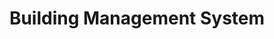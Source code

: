 ---
############################ Banner ##################################
custom_title_enabled: true
custom_title_value: "Building Management System | Building Automation System"
layout : "bms"
title: "Building Management System"
description: "Spritle offers a Building management system that monitors & controls building operations, including HVAC, lighting, and security, to improve sustainability & benefit your facility."
keywords : [Smart building management system, building automation system, building automation services, building automation control system, intelligent building management system, integrated building management system]
       ############################ OG tags #################################
locale: "en_US"
type: "website"
ogtitle: "Building Management System | Building Automation System" 
ogdescription: "Spritle offers a Building management system that monitors & controls building operations, including HVAC, lighting, and security, to improve sustainability & benefit your facility."   
link: "https://www.spritle.com/bms-fms/"
site_name: "Spritle Software"
Ogimage: "http://demo.spritle.com/images/bmsimages/bms-preview.webp.pagespeed.ce.WkfbS_QTE-.webp" 
alt: "Top Building and Facility Management service providers in the industry" 

########################### Twitter #################################
twitter_card: "summary_large_image"
twitter_title: "Building Management System | Building Automation System"  
twitter_description: "Spritle offers a Building management system that monitors & controls building operations, including HVAC, lighting, and security, to improve sustainability & benefit your facility."
twitter_site: "@spritlesoftware"
twitter_creater: "@spritlesoftware"
twitter_image: "https://www.spritle.com/images/bmsimages/modern-creative.webp.pagespeed.ic._Eo2HDj5Em.webp" 
Islanding: false
custom_footer: "The rest of the world isn’t going to wait for you to keep up with the **ever-evolving future** so what’s stopping you?"
custom_button: true
formlink : "building-management-system"
labels : "hi"
banner:
  enable : true
  title : "Building Automation System"
  banner_heading:
  - "Building Automation System"
  contents : "Power Up Your Building and Business with the Ultimate Integration: Introducing Integrated Building Management Systems - Your All-In-One Solution for Streamlined Control!"
  image: "images/bmsimages/bms1.png"
  alt : "Top Building and Facility Management service providers in the industry"

  button:
    enable: true
    button_label: "Get Integrated Today!"
collect_info:
  title: "Have a project in mind?"
  button_name: "Submit"
  link: "thankyouenquiry"
  details_textarea_title: "Have Somthing to say to us?*"
  form_name: "Project requirment"
  pagename: "FMS & BMS"

verticals:
  title : "A Giant Leap into our Smart Building Management System"
  description : "Our panoramic platform for Smart Building Management can mitigate all your strenuous tasks through automation!"
  layout : "services"
  draft : false
  services:

    - name: "Compatible with BMS devices"
      event: false
      target: "services/custom-software-development/"
      imageevent: true
      image: "images/home/serviceimages/custom-software-dev.webp"
      content: ""

    - name: "Data-driven results and analysis"
      event: false
      target: "services/ai-ml-application-development-services"
      imageevent: true
      image: "images/home/serviceimages/al-ml.webp"
      content: ""

    - name: "Full-width tracking and monitoring"
      event: false
      imageevent: true
      image: "images/home/serviceimages/iot.webp"
      content: ""

    - name: "Automated workflow"
      event: false
      imageevent: true
      image: "images/home/serviceimages/uiux.webp"
      content: ""

    - name: "Centralized and comprehensive Platform"
      event: false
      imageevent: true
      image: "images/home/serviceimages/consultant.webp"
      content: ""

    - name: "Customizable Mobile Application"
      event: false
      target: "services/digital-healthcare-innovations/"
      imageevent: true
      image: "images/home/serviceimages/Digital-healthcare.webp"
      content: ""

############################## about us ################################
about_us1:
  enable : true
  title : "Embrace our Integrated platform and say farewell to manual tasks! " 
  image : "images/bmsimages/embrace.webp"
  alt: "BMS & FMS together makes smart"
  contents : "You could be a Facility Manager strategizing your maintenance tasks to support your team, a Smart Building Owner looking to upscale your building, or maybe a Smart City Strategist looking for ways to keep your Building Management System integrations less complex and holistic. We have got you covered!"
  button:
    enable: true
    button_label: "Tell us what you have in mind"
collect:
  title: "Fill out to view our projects!"
  button_name: "Submit"
  pagename: "Downloaded pdf from BMS"
  
   



section2:
  description: "asd ad asDA dASD"
  enable : true
  title : "How does our Building Management System Work ?"
  image : "images/bmsimages/how.png"
  alt: "Take control over your buildings"
  bulletpoints:
    - "Monitors your building through inputs from all the IoT devices"
    - "Detects faults and categorizes them based on your preferences" 
    - "Automates fault management and notifies you"
    - "Generates, tracks, and helps in resolving fault tickets."
    - "Keeps track of assets in your building and sends location-based notifications, etc."
    - "Draws data reports for you and ensures effective building maintenance"
    - "Aids in managing breakdowns and alarms."
  content: "When was the last time you resolved a fault ticket without hassle? "

    
  button:
    enable: true
    button_label: "Talk to us here!"
    
collect_info:
  title: "Have a project in mind?"
  button_name: "Submit"
  link: "thankyouenquiry"
  details_textarea_title: "Have Somthing to say to us?*"
  form_name: "Project requirment"
  pagename: "FMS & BMS"

section3:
  enable : true
  title : "Integrated Building Management System and Services "
  image : "images/bmsimages/ibms.webp"
  alt: "The changing reality of FMS in Smart Buildings "
  content1 : "Fall into our highly scalable Building Management Systems and Services you have been looking for ages to upscale and streamline your Building Management Operations! 
"
  content2: "We offer a comprehensive solution for managing buildings and businesses with ease and efficiency. Our state-of-the-art platform integrates all building management devices, data, and team communication into a single system, allowing for easy monitoring and control of all building systems. We also offer top-notch customer service and support, customizable solutions, and a focus on improving energy efficiency and reducing maintenance costs. Contact us to learn more about how we can help you fuel your building and business with our IBMS and services."
  button:
    enable: true
    button_label: "Connect with us"
    
collect_info:
  title: "Have a project in mind?"
  button_name: "Submit"
  link: "thankyouenquiry"
  details_textarea_title: "Have Somthing to say to us?*"
  form_name: "Project requirment"
  pagename: "FMS & BMS"

start:
  enable: true
  title: "Our Treasure Trove of Integrated Building Management Services"
  image: "images/bmsimages/treasure.webp"
  content: "Enable our BMS services for efficient and simplified integration to keep your Building Management System intact and comprehensive! "
  alt: "Vendor Onboarding and Requirement Analysis"
  bulletpoints:
    - "**Customizable Platform** <br>Curate all your Building Management platforms, and HVAC sensors, in one single platform"
    - "**Facilities Management** <br>Track the status of all your assets and facilities with instantaneous inputs"
    - "**Multi-Vendor Management** <br>Bring and manage all your Building Management Vendors in our single portal"
    - "**Automated Fault Management** <br>Automate and manage your building’s fault ticket with ease."
    - "**Third-Party Application Integration** <br>Integrate any third-party applications of your choice with our services."
    - "**Streamlined Contingency Plans** <br>Streamline and Automate contingency plans for handling crises in building management."

section1:
  enable: true
  title: "Keep your Integrated BMS Upgradation Journey Cost effective with our Solution"
  content1: "That’s why we have got you covered from all sides!"
  content2: "Our IBMS solution is futuristic and takes an easy-to-deploy and cost-effective approach to upgrading your Smart buildings and homes. We specialize in simplifying Integrated BMS to aid you in everyday building management tasks, notifications, and insightful reports. Some of the perks of implementing our solution include: "
  image: "images/bmsimages/integrated.webp"
  alt: "Custom UI Design Services"
  bulletpoints:
    - "Automated Fault Management and Resolution"
    - "Insights into real-time data related to your buildings"
    - "User-friendly Centralized portal to track and manage fault tickets "
    - "Up-to-date Updates on the HVAC systems of your building"
    - "Notifications and Push alerts on the faults that get detected"
    - "24/7 tab on what’s going on inside your building"
  button:
    enable: true
    button_label: "Connect with us"
    
    collect_info:
     title: "Have a project in mind?"
     button_name: "Submit"
     link: "thankyouenquiry"
     details_textarea_title: "Have Somthing to say to us?*"
     form_name: "Project requirment"
     pagename: "FMS & BMS"
  title1: "Spritle for Intelligent Building Management Systems"
  contents1: "Take a seamless approach to renovating your building and escalate your business with our Building Management Services!"
  button1:
    enable: true
    button_label: "Talk to us"
    
    collect_info:
     title: "Have a project in mind?"
     button_name: "Submit"
     link: "thankyouenquiry"
     details_textarea_title: "Have Somthing to say to us?*"
     form_name: "Project requirment"
     pagename: "FMS & BMS"
  

start2:
  enable: true
  title: "Why Tether Your Building Management Journey With Us? "
  image: "images/bmsimages/tether.png"
  content: ""
  alt: "Vendor Onboarding and Requirement Analysis"
  bulletpoints:
    - "**Excelling Technical Team** <br>Our Spritle team has a flair for taking a cutting-edge approach to craft efficient BMS solutions."
    - "**In-Depth Portfolio** <br>We have a diversified and in-depth record of solving several unique BMS problem statements."
    - "**Technical Simplicity** <br>We keep our Building Management Solutions tech-savvy and easy to access."
    - "**Highly Scalable and Secure** <br>Our smart solutions are secure and have more room for innovation in building management"
    - "**Automation-induced** <br>We always harness and wield the power of automation in our BMS services. "
    - "**Cost-effectives** <br>We keep our BMS solutions cost-effective and less complex for our clients to leverage."
    - "**Transparency** <br>We follow a transparent customization process and get your insights at every step of designing the solution for you."

about_us2:
  description: "asd ad asDA dASD"
  enable : true
  title : "Keep your Building Management Platform tech-trendy with our customizable Solutions"
  contents: "With so many innovative changes changing the tech scape of smart buildings, here are some of the tech-trendy places where we can help you to renovate your building! "
  image : "images/bmsimages/keep.png"
  alt: "Take control over your buildings"
  bulletpoints:
    - "Digital Twins "
    - "Rainfall and lightning alert systems" 
    - "Building Energy Management "
    - "Sustainable Building Management Portal"
    - "Predictive Maintenance for your building "
    - "E-inspection systems"
    - "Aids in managing breakdowns and alarms."

apps:
  - name: " Airports"
    event: true
    image: "images/zoho/playstore.png"


  - name: "Educational Institutes"
    event: true
    image: "images/zoho/sugarcrm.png"


  - name: " Star Hotels"
    event: true
    image: "images/zoho/infusionsoft.png"


  - name: "Hospitals"
    event: true
    image: "images/zoho/constantcontact.png"


  - name: "IT Parks"
    event: true
    image: "images/zoho/trustpilot.jpg"


  - name: "Logistics"
    event: true
    image: "images/zoho/insightly.png"
  






faq:
  question1: "What is the purpose of the Building Management System?"
  answer1: "A Building Management System is an emerging technology that has the potential to get inputs from all the IoT devices in your building and help you with building maintenance tasks. It involves monitoring all the areas of your building and figuring out where your attention is needed. From looking for faults to managing the tickets that get created by assigning them to the right technician, it brings in lots of ease in building management. "
  question2: "What are the main functions of a Building Management System?"
  answer2: "The main functions of a BMS include: <br>
     Monitoring the inspected areas of the building <br>
     Fault detection and alerting the maintenance team about them <br>
     Fault ticket generation and management <br>
     Automate time-consuming tasks of building management, etc."
  question3: "What is the ROI of implementing Smart Building Management Systems in buildings?"
  answer3: "They make building maintenance easy and relieve the maintenance team from working around the clock to track and resolve tickets manually."


---